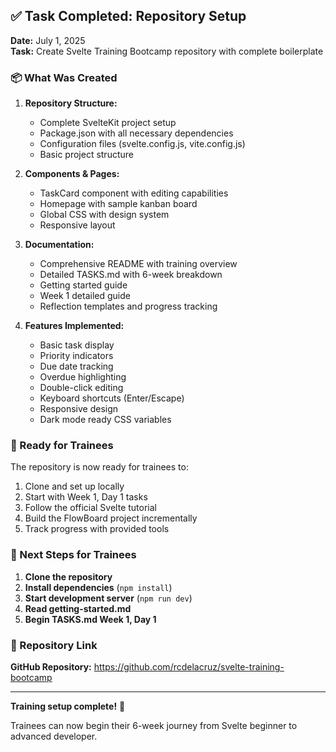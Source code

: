 ## ✅ Task Completed: Repository Setup

**Date:** July 1, 2025  
**Task:** Create Svelte Training Bootcamp repository with complete boilerplate

### 📦 What Was Created

1. **Repository Structure:**
   - Complete SvelteKit project setup
   - Package.json with all necessary dependencies
   - Configuration files (svelte.config.js, vite.config.js)
   - Basic project structure

2. **Components & Pages:**
   - TaskCard component with editing capabilities
   - Homepage with sample kanban board
   - Global CSS with design system
   - Responsive layout

3. **Documentation:**
   - Comprehensive README with training overview
   - Detailed TASKS.md with 6-week breakdown
   - Getting started guide
   - Week 1 detailed guide
   - Reflection templates and progress tracking

4. **Features Implemented:**
   - Basic task display
   - Priority indicators
   - Due date tracking
   - Overdue highlighting
   - Double-click editing
   - Keyboard shortcuts (Enter/Escape)
   - Responsive design
   - Dark mode ready CSS variables

### 🚀 Ready for Trainees

The repository is now ready for trainees to:
1. Clone and set up locally
2. Start with Week 1, Day 1 tasks
3. Follow the official Svelte tutorial
4. Build the FlowBoard project incrementally
5. Track progress with provided tools

### 🎯 Next Steps for Trainees

1. **Clone the repository**
2. **Install dependencies** (`npm install`)
3. **Start development server** (`npm run dev`)
4. **Read getting-started.md**
5. **Begin TASKS.md Week 1, Day 1**

### 🔗 Repository Link

**GitHub Repository:** https://github.com/rcdelacruz/svelte-training-bootcamp

---

**Training setup complete!** 🎉

Trainees can now begin their 6-week journey from Svelte beginner to advanced developer.